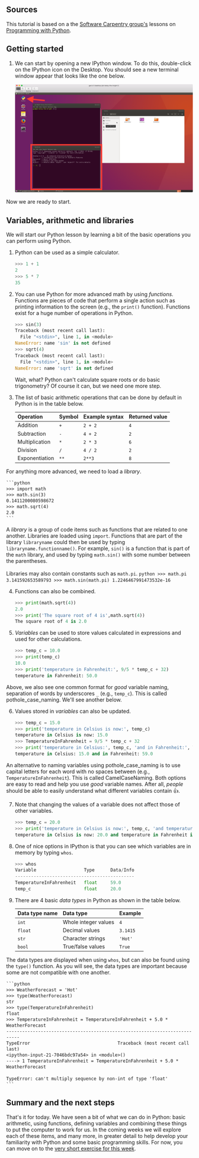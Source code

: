 ## Sources
This tutorial is based on a the [Software Carpentry group's](http://software-carpentry.org/) lessons on [Programming with Python](http://swcarpentry.github.io/python-novice-inflammation/).

## Getting started
1. We can start by opening a new IPython window. To do this, double-click on the IPython icon on the Desktop. You should see a new terminal window appear that looks like the one below.

    ![IPython window](../img/IPython.png)

Now we are ready to start.

## Variables, arithmetic and libraries
We will start our Python lesson by learning a bit of the basic operations you can perform using Python.

1. Python can be used as a simple calculator.

    ```python
    >>> 1 + 1
    2
    >>> 5 * 7
    35
    ```

2. You can use Python for more advanced math by using *functions*. Functions are pieces of code that perform a single action such as printing information to the screen (e.g., the `print()` function). Functions exist for a huge number of operations in Python.

    ```python
    >>> sin(3)
    Traceback (most recent call last):
      File "<stdin>", line 1, in <module>
    NameError: name 'sin' is not defined
    >>> sqrt(4)
    Traceback (most recent call last):
      File "<stdin>", line 1, in <module>
    NameError: name 'sqrt' is not defined
    ```

    Wait, what? Python can't calculate square roots or do basic trigonometry? Of course it can, but we need one more step.

3. The list of basic arithmetic operations that can be done by default in Python is in the table below.

    | Operation      | Symbol | Example syntax | Returned value |
    | -------------- | ------ | ---------------|----------------|
    | Addition       | `+`    | `2 + 2`        | `4`            |
    | Subtraction    | `-`    | `4 + 2`        | `2`            |
    | Multiplication | `*`    | `2 * 3`        | `6`            |
    | Division       | `/`    | `4 / 2`        | `2`            |
    | Exponentiation | `**`   | `2**3`         | `8`            |
For anything more advanced, we need to load a *library*.

    ```python
    >>> import math
    >>> math.sin(3)
    0.1411200080598672
    >>> math.sqrt(4)
    2.0
    ```
A *library* is a group of code items such as functions that are related to one another. Libraries are loaded using `import`. Functions that are part of the library `libraryname` could then be used by typing `libraryname.functionname()`. For example, `sin()` is a function that is part of the `math` library, and used by typing `math.sin()` with some number between the parentheses.<br/> <br/>
Libraries may also contain constants such as `math.pi`.
    ```python
    >>> math.pi
    3.141592653589793
    >>> math.sin(math.pi)
    1.2246467991473532e-16
    ```

4. Functions can also be combined.

    ```python
    >>> print(math.sqrt(4))
    2.0
    >>> print('The square root of 4 is',math.sqrt(4))
    The square root of 4 is 2.0
    ```

5. *Variables* can be used to store values calculated in expressions and used for other calculations.

    ```python
    >>> temp_c = 10.0
    >>> print(temp_c)
    10.0
    >>> print('temperature in Fahrenheit:', 9/5 * temp_c + 32)
    temperature in Fahrenheit: 50.0
    ```
Above, we also see one common format for *good* variable naming, separation of words by underscores `_` (e.g., `temp_c`). This is called pothole_case_naming. We'll see another below.

6. Values stored in *variables* can also be updated.

    ```python
    >>> temp_c = 15.0
    >>> print('temperature in Celsius is now:', temp_c)
    temperature in Celsius is now: 15.0
    >>> TemperatureInFahrenheit = 9/5 * temp_c + 32
    >>> print('temperature in Celsius:', temp_c, 'and in Fahrenheit:', TemperatureInFahrenheit)
    temperature in Celsius: 15.0 and in Fahrenheit: 59.0
    ```
An alternative to naming variables using pothole_case_naming is to use capital letters for each word with no spaces between (e.g., `TemperatureInFahrenheit`). This is called CamelCaseNaming. Both options are easy to read and help you use *good* variable names. After all, *people* should be able to easily understand what different variables contain :+1:.

7. Note that changing the values of a variable does not affect those of other variables.

    ```python
    >>> temp_c = 20.0
    >>> print('temperature in Celsius is now:', temp_c, 'and temperature in Fahrenheit is still:', TemperatureInFahrenheit)
    temperature in Celsius is now: 20.0 and temperature in Fahrenheit is still: 59.0
    ```

8. One of nice options in IPython is that you can see which variables are in memory by typing `whos`.

    ```python
    >>> whos
    Variable                  Type      Data/Info
    ---------------------------------------------
    TemperatureInFahrenheit   float     59.0
    temp_c                    float     20.0
    ```

9. There are 4 basic *data types* in Python as shown in the table below.

    | Data type name | Data type            | Example         |
    | -------------- | -------------------- | --------------- |
    | `int`          | Whole integer values | `4`             |
    | `float`        | Decimal values       | `3.1415`        |
    | `str`          | Character strings    | `'Hot'` |
    | `bool`         | True/false values    | `True`          |
The data types are displayed when using `whos`, but can also be found using the `type()` function. As you will see, the data types are important because some are not compatible with one another.

    ```python
    >>> WeatherForecast = 'Hot'
    >>> type(WeatherForecast)
    str
    >>> type(TemperatureInFahrenheit)
    float
    >>> TemperatureInFahrenheit = TemperatureInFahrenheit + 5.0 * WeatherForecast
    ---------------------------------------------------------------------------
    TypeError                                 Traceback (most recent call last)
    <ipython-input-21-7046bdc97a54> in <module>()
    ----> 1 TemperatureInFahrenheit = TemperatureInFahrenheit + 5.0 * WeatherForecast

    TypeError: can't multiply sequence by non-int of type 'float'
    ```

## Summary and the next steps
That's it for today.
We have seen a bit of what we can do in Python: basic arithmetic, using functions, defining variables and combining these things to put the computer to work for us.
In the coming weeks we will explore each of these items, and many more, in greater detail to help develop your familiarity with Python and some basic programming skills.
For now, you can move on to the [very short exercise for this week](https://github.com/Python-for-geo-people/Exercise-1).
